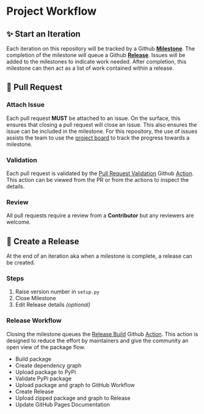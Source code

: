 # Project Workflow

## ✨ Start an Iteration
Each iteration on this repository will be tracked by a Github **[Milestone](https://help.github.com/en/github/managing-your-work-on-github/about-milestones)**. The completion of the milestone will queue a Github **[Release](https://help.github.com/en/github/administering-a-repository/managing-releases-in-a-repository)**. Issues will be added to the milestones to indicate work needed. After completion, this milestone can then act as a list of work contained within a release. 

## 🔀 Pull Request

### Attach Issue
Each pull request **MUST** be attached to an issue. On the surface, this ensures that closing a pull request will close an issue. This also ensures the issue can be included in the milestone. For this repository, the use of issues assists the team to use the [project board]() to track the progress towards a milestone.  

### Validation
Each pull request is validated by the [Pull Request Validation](https://github.com/microsoft/electionguard-python/blob/main/.github/workflows/pull_request.yml) Github [Action](https://help.github.com/en/actions). This action can be viewed from the PR or from the actions to inspect the details. 

### Review
All pull requests require a review from a **Contributor** but any reviewers are welcome.

## 🏁 Create a Release
At the end of an iteration aka when a milestone is complete, a release can be created. 

### Steps
1. Raise version number in `setup.py`
2. Close Milestone 
3. Edit Release details _(optional)_

### Release Workflow

Closing the milestone queues the [Release Build](https://github.com/microsoft/electionguard-python/blob/main/.github/workflows/release.yml) Github [Action](https://help.github.com/en/actions). This action is designed to reduce the effort by maintainers and give the community an open view of the package flow.

- Build package
- Create dependency graph
- Upload package to PyPi
- Validate PyPi package
- Upload package and graph to GitHub Workflow
- Create Release
- Upload zipped package and graph to Release
- Update GitHub Pages Documentation
